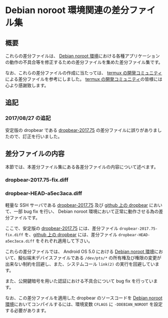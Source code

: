 # Debian noroot 環境関連の差分ファイル集

## 概要

これらの差分ファイルは、 [Debian noroot 環境][1]における各種アプリケーションの動作の不具合等を修正するための差分ファイルを集めた差分ファイル集です。

なお、これらの差分ファイルの作成に当たっては、 [termux の開発コミュニティ][2] による差分ファイルを参考にしました。 [termux の開発コミュニティ][2]の皆様には心より感謝致します。

## 追記

### 2017/08/27 の追記

安定版の dropbear である [dropbear-2017.75][3] の差分ファイルに誤りがありましたので、訂正を行いました。

## 差分ファイルの内容

本節では、本差分ファイル集にある各差分ファイルの内容について述べます。

### dropbear-2017.75-fix.diff
### dropbear-HEAD-a5ec3aca.diff

軽量な SSH サーバである [dropbear-2017.75][3] 及び [github 上の dropbear][4] において、一部 bug fix を行い、 Debian noroot 環境において正常に動作させる為の差分ファイルです。

ここで、安定版の [dropbear-2017.75][3] には、差分ファイル ```dropbear-2017.75-fix.diff``` を、[github 上の dropbear][4] には、差分ファイル ```dropbear-HEAD-a5ec3aca.diff``` をそれぞれ適用して下さい。

これらの差分ファイルでは、 Android OS 5.0 における [Debian noroot 環境][1]において、擬似端末デバイスファイルである ```/dev/pts/*``` の所有権及び権限の変更が出来ない制約を回避し、また、システムコール ```link(2)``` の実行を回避しています。

また、公開鍵暗号を用いた認証における不具合について bug fix を行っています。

なお、この差分ファイルを適用した dropbear のソースコードを [Debian noroot 環境][1]においてコンパイルするには、環境変数 ```CFLAGS``` に ```-DDEBIAN_NOROOT``` を設定する必要があります。

[1]:https://play.google.com/store/apps/details?id=com.cuntubuntu&hl=ja
[2]:https://termux.com/
[3]:https://matt.ucc.asn.au/dropbear/releases/dropbear-2017.75.tar.bz2
[4]:https://github.com/mkj/dropbear